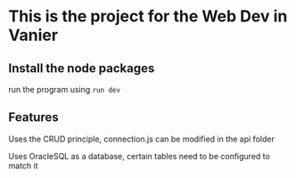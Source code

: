 # This is the project for the Web Dev in Vanier

## Install the node packages

run the program using `run dev`

## Features

Uses the CRUD principle, connection.js can be modified in the api folder

Uses OracleSQL as a database, certain tables need to be configured to match it
